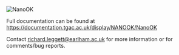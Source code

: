 ![NanoOK](https://documentation.tgac.ac.uk/download/thumbnails/7209095/nanook-01.jpg?version=1&modificationDate=1447675247000&api=v2)

Full documentation can be found at https://documentation.tgac.ac.uk/display/NANOOK/NanoOK

Contact richard.leggett@earlham.ac.uk for more information or for comments/bug reports.

